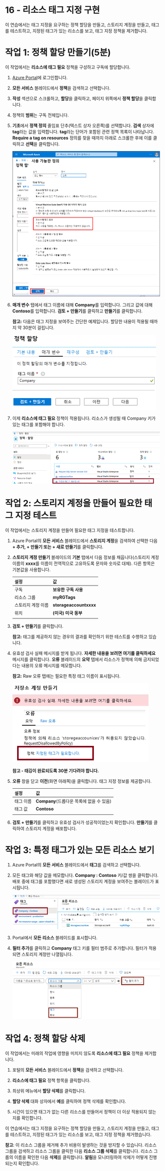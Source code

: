 ﻿---
wts:
    title: '16 - 리소스 태그 지정 구현(5분)'
    module: '모듈 05: ID, 거버넌스, 개인 정보 및 규정 준수 기능에 대해 설명하기'
---
# 16 - 리소스 태그 지정 구현

이 연습에서는 태그 지정을 요구하는 정책 할당을 만들고, 스토리지 계정을 만들고, 태그를 테스트하고, 지정된 태그가 있는 리소스를 보고, 태그 지정 정책을 제거합니다.

# 작업 1: 정책 할당 만들기(5분)

이 작업에서는 **리소스에 태그 필요** 정책을 구성하고 구독에 할당합니다. 

1. [Azure Portal](https://portal.azure.com)에 로그인합니다.

2. **모든 서비스** 블레이드에서 **정책**을 검색하고 선택합니다.

3. **작성** 섹션으로 스크롤하고, **할당**을 클릭하고, 페이지 위쪽에서 **정책 할당**을 클릭합니다.

4. 정책의 **범위**는 구독 전체입니다. 

5. **기초**에서 **정책 정의** 줄임표 단추(텍스트 상자 오른쪽)를 선택합니다. **검색** 상자에 **tag**라는 값을 입력합니다. **tag**라는 단어가 포함된 관련 정책 목록이 나타납니다. **Require a tag on resources** 정의를 찾을 때까지 아래로 스크롤한 후에 이를 클릭하고 **선택**을 클릭합니다.

   ![리소스에 태그 필요가 선택된 사용 가능한 정의의 스크린샷.](../images/1701.png)

6. **매개 변수** 탭에서 태그 이름에 대해 **Company**를 입력합니다. 그리고 값에 대해 **Contoso**를 입력합니다. **검토 + 만들기**를 클릭하고 **만들기**를 클릭합니다.

    **참고:** 다음은 태그 지정을 보여주는 간단한 예제입니다. 할당한 내용이 적용될 때까지 약 30분이 걸립니다. 

    ![태그 이름이 입력된 정책 할당 창의 스크린샷.](../images/1702.png)

7. 이제 **리소스에 태그 필요** 정책이 적용됩니다. 리소스가 생성될 때 Company 키가 있는 태그를 포함해야 합니다.

   ![허용된 위치 할당이 강조 표시된 정책 - 할당 창의 스크린샷.](../images/1703.png)

# 작업 2: 스토리지 계정을 만들어 필요한 태그 지정 테스트

이 작업에서는 스토리지 계정을 만들어 필요한 태그 지정을 테스트합니다. 

1. Azure Portal의 **모든 서비스** 블레이드에서 **스토리지 계정**을 검색하여 선택한 다음 **+ 추가, + 만들기 또는 + 새로 만들기**를 클릭합니다.

2. **스토리지 계정 만들기** 블레이드의 **기본** 탭에서 다음 정보를 채웁니다(스토리지 계정 이름의 **xxxx**를 이름이 전역적으로 고유하도록 문자와 숫자로 대체). 다른 항목은 기본값을 사용합니다.

    | 설정 | 값 | 
    | --- | --- |
    | 구독 | **보유한 구독 사용** |
    | 리소스 그룹 | **myRGTags**  |
    | 스토리지 계정 이름 | **storageaccountxxxx** |
    | 위치 | **(미국) 미국 동부** |
    | | |

3. **검토 + 만들기**를 클릭합니다. 

    **참고:** 태그를 제공하지 않는 경우의 결과를 확인하기 위한 테스트를 수행하고 있습니다. 

4. 유효성 검사 실패 메시지를 받게 됩니다. **자세한 내용을 보려면 여기를 클릭하세요** 메시지를 클릭합니다. **오류** 블레이드의 **요약** 탭에서 리소스가 정책에 의해 금지되었다는 내용의 오류 메시지를 메모합니다.

    **참고:** Raw 오류 탭에는 필요한 특정 태그 이름이 표시됩니다. 

    ![정책으로 인해 허용되지 않음 오류의 스크린샷.](../images/1704.png)

    **참고 - 태깅이 완료되도록 30분 기다려야 합니다.** 

5. **오류** 창을 닫고 **이전**(화면 아래쪽)을 클릭합니다. 태그 지정 정보를 제공합니다. 

    | 설정 | 값 | 
    | --- | --- |
    | 태그 이름 | **Company**(드롭다운 목록에 없을 수 있음) |
    | 태그 값 | **Contoso** |
    | | |

6. **검토 + 만들기**를 클릭하고 유효성 검사가 성공적이었는지 확인합니다. **만들기**를 클릭하여 스토리지 계정을 배포합니다. 

# 작업 3: 특정 태그가 있는 모든 리소스 보기

1. Azure Portal의 **모든 서비스** 블레이드에서 **태그**를 검색하고 선택합니다.

2. 모든 태그와 해당 값을 메모합니다. **Company : Contoso** 키/값 쌍을 클릭합니다. 배포 중에 태그를 포함했다면 새로 생성된 스토리지 계정을 보여주는 블레이드가 표시됩니다. 

   ![Company와 Contoso가 선택된 태그의 스크린샷.](../images/1705.png)

3. Portal에서 **모든 리소스** 블레이드를 표시합니다.

4. **필터 추가**를 클릭하고 **Company** 태그 키를 필터 범주로 추가합니다. 필터가 적용되면 스토리지 계정만 나열됩니다.

    ![Company가 선택된 모든 리소스 필터의 스크린샷.](../images/1706.png)

# 작업 4: 정책 할당 삭제

이 작업에서는 미래의 작업에 영향을 미치지 않도록 **리소스에 태그 필요** 정책을 제거합니다. 

1. 포털의 **모든 서비스** 블레이드에서 **정책**을 검색하고 선택합니다.

2. **리소스에 태그 필요** 정책 항목을 클릭합니다.

3. 최상위 메뉴에서 **할당 삭제**를 클릭합니다.

4. **할당 삭제** 대화 상자에서 **예**를 클릭하여 정책 삭제를 확인합니다.

5. 시간이 있으면 태그가 없는 다른 리소스를 만들어서 정책이 더 이상 적용되지 않는지를 확인합니다.

이 연습에서는 태그 지정을 요구하는 정책 할당을 만들고, 스토리지 계정을 만들고, 태그를 테스트하고, 지정된 태그가 있는 리소스를 보고, 태그 지정 정책을 제거했습니다.


**참고**: 이 리소스 그룹을 제거해 추가 비용이 발생하는 것을 방지할 수 있습니다. 리소스 그룹을 검색하고 리소스 그룹을 클릭한 다음 **리소스 그룹 삭제**를 클릭합니다. 리소스 그룹의 이름을 확인한 다음 **삭제**를 클릭합니다. **알림**을 모니터링하여 삭제가 어떻게 진행되는지 확인합니다.

